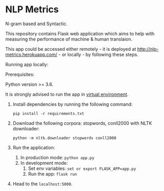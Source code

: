 # NLP Metrics
N-gram based and Syntactic.

This repository contains Flask web application which aims to help with measuring the performance of machine & human translaion.

This app could be accessed either remotely - it is deployed at http://nlp-metrics.herokuapp.com/ - or locally - by following these steps.

Running app locally:

Prerequisites:

Python version >= 3.6.

It is strongly advised to run the app in [virtual environment](https://docs.python.org/3/library/venv.html).

1. Install dependencies by running the following command:
    
    `pip install -r requirements.txt`
2. Download the following corpora: stopwords, conll2000 with NLTK downloader:

    `python -m nltk.downloader stopwords conll2000`
3. Run the application:
    
    1. In production mode: `python app.py`
    2. In development mode:
        1. Set env variables: `set or export FLASK_APP=app.py`
        2. Run the app: `flask run`
4. Head to the `localhost:5000`.
